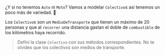 ¿Y si no tenemos `Auto` ni `Moto`? Vamos a modelar `Colectivo`s así tenemos un poco más de variedad. :raised_hands:

Los `Colectivo`s son un `MedioDeTransporte` que tienen un máximo de 20 personas y que al `recorrer` una distancia gastan el doble de `combustible` de los kilómetros haya recorrido. 

> Definí la clase `Colectivo` con sus métodos correspondientes. No te olvides que los colectivos son medios de transporte.